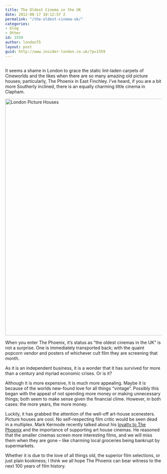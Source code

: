 ```yaml
---
title: The Oldest Cinema in the UK
date: 2012-08-17 10:12:57 Z
permalink: "/the-oldest-cinema-uk/"
categories:
- blog
- Other
id: 1559
author: london75
layout: post
guid: http://www.insider-london.co.uk/?p=1559
---
```


## 

<div>
  <p>
    It seems a shame in London to grace the static lint-laden carpets of Cineworlds and the likes when there are so many amazing old picture houses; particularly, The Phoenix in East Finchley. I’ve heard, if you are a bit more Southerly inclined, there is an equally charming little cinema in Clapham.
  </p>
  
  <p>
    <img src="http://insidertrends.squarespace.com/storage/The%20Phoenix.jpg?__SQUARESPACE_CACHEVERSION=1329146999353" alt="London Picture Houses" width="569" height="759" />
  </p>
  
  <p>
    When you enter The Phoenix, it’s status as “the oldest cinemas in the UK” is not a surprise. One is immediately transported back; with the quaint popcorn vendor and posters of whichever cult film they are screening that month.
  </p>
  
  <p>
    As it is an independent business, it is a wonder that it has survived for more than a century and myriad economic crises. Or is it?
  </p>
  
  <p>
    Although it is more expensive, it is much more appealing. Maybe it is because of the worlds new-found love for all things “vintage”. Possibly this began with the appeal of not spending more money or making unnecessary things; both seem to make sense given the financial clime. However, in both cases: the more years, the more money.
  </p>
  
  <p>
    Luckily, it has grabbed the attention of the well-off art-house scenesters. Picture houses are cool. No self-respecting film critic would be seen dead in a multiplex. Mark Kermode recently talked about his <a href="http://www.guardian.co.uk/tv-and-radio/2011/may/27/radio-review-kermode-and-mayo-film-review" target="_blank">loyalty to The Phoenix</a> and the importance of supporting art house cinemas. He reasoned that the smaller cinemas screen more interesting films, and we will miss them when they are gone &#8211; like charming local groceries being bankrupt by supermarkets.
  </p>
  
  <p>
    Whether it is due to the love of all things old, the superior film selections, or just plain kookiness; I think we all hope The Phoenix can bear witness to the next 100 years of film history.
  </p>
</div>